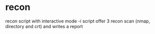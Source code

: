 # recon

recon script with interactive mode -i
script offer 3 recon scan (nmap, directory and crt) and writes a report
